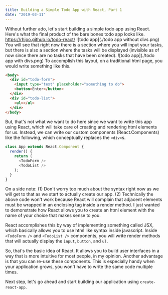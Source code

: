 ```yaml
---
title: Building a Simple Todo App with React, Part 1
date: "2019-03-11"
---
```


Without further ado, let's start building a simple todo app using React. Here's what the final product of the bare bones todo app looks like. https://rhjoo.github.io/todo-react/
![todo app](./todo app without divs.png)
You will see that right now there is a section where you will input your tasks, but there is also a section where the tasks will be displayed (invisible as of now since there are no tasks that have been created).
![todo app](./todo app with divs.png)
To accomplish this layout, on a traditional html page, you would write something like this.
```html
<body>
  <div id="todo-form">
    <input type="text" placeholder="something to do">
    <button>Enter</button>
  </div>
  <div id="todo-list">
    <ul></ul>
  </div>
</body>
```
But, that's not what we want to do here since we want to write this app using React, which will take care of creating and rendering html elements for us. Instead, we can write our custom components (React.Components) like the following, which conceptually replaces the `<div>`s.
```js
class App extends React.Component {
  render() {
    return (
      <TodoForm />
      <TodoList />
    );
  }
}
```
On a side note: (1) Don't worry too much about the syntax right now as we will get to that as we start to actually create our app. (2) Technically the above code won't work because React will complain that adjacent elements must be wrapped in an enclosing tag inside a render method. I just wanted to demonstrate how React allows you to create an html element with the name of your choice that makes sense to you.

React accomplishes this by way of implementing something called JSX, which basically allows you to use html like syntax inside javascript. Inside `<TodoForm />` and `<TodoList />` components, you will write render methods that will actually display the `input`, `button`, and `ul`.

So, that's the basic idea of React. It allows you to build user interfaces in a way that is more intuitive for most people, in my opinion. Another advantage is that you can re-use these components. This is especially handy when your application grows, you won't have to write the same code multiple times.

Next step, let's go ahead and start building our application using `create-react-app`.